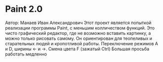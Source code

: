 # Paint 2.0
Автор: Манаев Иван Александрович
Этот проект является попыткой реализации программы Paint, с меньшим колличеством функций.
Это чисто графический редактор, где не возможно вставить картинку, а можно только рисовать самому.
Он ориентирован для теопеливых и старательных людей и кропотливой работы.
Переключение режимов A и D, ширины <- и ->. Смена цвета F (зажатый Ctrl)
Большая просьба работать медленно
